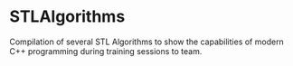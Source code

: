 # STLAlgorithms

Compilation of several STL Algorithms to show the capabilities of modern C++ programming during training sessions to team.
